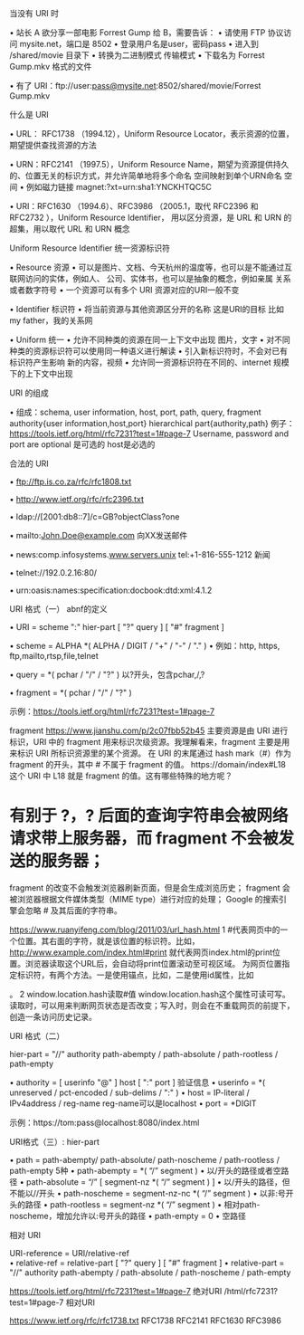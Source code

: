 当没有 URI 时

• 站长 A 欲分享一部电影 Forrest Gump 给 B，需要告诉：
  • 请使用 FTP 协议访问 mysite.net，端口是 8502
  • 登录用户名是user，密码pass
  • 进入到 /shared/movie 目录下
  • 转换为二进制模式        传输模式
  • 下载名为 Forrest Gump.mkv 格式的文件

• 有了 URI：ftp://user:pass@mysite.net:8502/shared/movie/Forrest Gump.mkv



什么是 URI

• URL： RFC1738 （1994.12），Uniform Resource Locator，表示资源的位置， 期望提供查找资源的方法

• URN：RFC2141 （1997.5），Uniform Resource Name，期望为资源提供持久 的、位置无关的标识方式，并允许简单地将多个命名
    空间映射到单个URN命名 空间
   • 例如磁力链接 magnet:?xt=urn:sha1:YNCKHTQC5C

• URI：RFC1630 （1994.6）、RFC3986 （2005.1，取代 RFC2396 和 RFC2732 ），Uniform Resource Identifier，
   用以区分资源，是 URL 和 URN 的超集，用以取代 URL 和 URN 概念
   
   
   

Uniform Resource Identifier 统一资源标识符

• Resource 资源
  • 可以是图片、文档、今天杭州的温度等，也可以是不能通过互联网访问的实体，例如人、 公司、实体书，也可以是抽象的概念，例如亲属
    关系或者数字符号
  • 一个资源可以有多个 URI   资源对应的URI一般不变

• Identifier 标识符
  • 将当前资源与其他资源区分开的名称   这是URI的目标 比如my father，我的关系网

• Uniform 统一
  • 允许不同种类的资源在同一上下文中出现   图片，文字
  • 对不同种类的资源标识符可以使用同一种语义进行解读
  • 引入新标识符时，不会对已有标识符产生影响        新的内容，视频
  • 允许同一资源标识符在不同的、internet 规模下的上下文中出现   
  
  
  
  
  URI 的组成
  
  • 组成：schema, user information, host, port, path, query, fragment
  authority{user information,host,port}
  hierarchical part{authority,path}
  例子：
  https://tools.ietf.org/html/rfc7231?test=1#page-7
  Username, password and port are optional 是可选的  host是必选的
  
  
  
  合法的 URI
  
  • ftp://ftp.is.co.za/rfc/rfc1808.txt
  
  • http://www.ietf.org/rfc/rfc2396.txt
  
  • ldap://[2001:db8::7]/c=GB?objectClass?one
  
  • mailto:John.Doe@example.com     向XX发送邮件
  
  • news:comp.infosystems.www.servers.unix tel:+1-816-555-1212    新闻
  
  • telnet://192.0.2.16:80/
  
  • urn:oasis:names:specification:docbook:dtd:xml:4.1.2
  
  
  
  
URI 格式（一） abnf的定义
 
• URI = scheme ":" hier-part [ "?" query ] [ "#" fragment ]

• scheme = ALPHA *( ALPHA / DIGIT / "+" / "-" / "." )
   • 例如：http, https, ftp,mailto,rtsp,file,telnet

• query = *( pchar / "/" / "?" )   以?开头，包含pchar,/,?

• fragment = *( pchar / "/" / "?" )

示例：https://tools.ietf.org/html/rfc7231?test=1#page-7  


fragment   https://www.jianshu.com/p/2c07fbb52b45
主要资源是由 URI 进行标识，URI 中的 fragment 用来标识次级资源。我理解看来，fragment 主要是用来标识 URI 所标识资源里的某个资源。
在 URI 的末尾通过 hash mark（#）作为 fragment 的开头，其中 # 不属于 fragment 的值。
https://domain/index#L18
这个 URI 中 L18 就是 fragment 的值。这有哪些特殊的地方呢？
# 有别于 ?，? 后面的查询字符串会被网络请求带上服务器，而 fragment 不会被发送的服务器；
fragment 的改变不会触发浏览器刷新页面，但是会生成浏览历史；
fragment 会被浏览器根据文件媒体类型（MIME type）进行对应的处理；
Google 的搜索引擎会忽略 # 及其后面的字符串。

https://www.ruanyifeng.com/blog/2011/03/url_hash.html
1 #代表网页中的一个位置。其右面的字符，就是该位置的标识符。比如，
http://www.example.com/index.html#print
就代表网页index.html的print位置。浏览器读取这个URL后，会自动将print位置滚动至可视区域。
为网页位置指定标识符，有两个方法。一是使用锚点，比如<a name="print"></a>，二是使用id属性，比如<div id="print" >。
2 window.location.hash读取#值
window.location.hash这个属性可读可写。读取时，可以用来判断网页状态是否改变；写入时，则会在不重载网页的前提下，创造一条访问历史记录。



URI 格式（二）

hier-part = "//" authority path-abempty / path-absolute / path-rootless / path-empty

  • authority = [ userinfo "@" ] host [ ":" port ]   验证信息
     • userinfo = *( unreserved / pct-encoded / sub-delims / ":" )
     • host = IP-literal / IPv4address / reg-name      reg-name可以是localhost
     • port = *DIGIT

示例：https://tom:pass@localhost:8080/index.html






URI格式（三）: hier-part

• path = path-abempty/ path-absolute/ path-noscheme / path-rootless / path-empty   5种
   • path-abempty = *( “/” segment )
       • 以/开头的路径或者空路径
   • path-absolute = “/” [ segment-nz *( “/” segment ) ]
       • 以/开头的路径，但不能以//开头
   • path-noscheme = segment-nz-nc *( “/” segment )
       • 以非:号开头的路径
   • path-rootless = segment-nz *( “/” segment )
       • 相对path-noscheme，增加允许以:号开头的路径
   • path-empty = 0<pchar>
       • 空路径
       
       
       
       
       
相对 URI

URI-reference = URI/relative-ref    
  • relative-ref = relative-part [ "?" query ] [ "#" fragment ]
  • relative-part = "//" authority path-abempty / path-absolute / path-noscheme / path-empty

https://tools.ietf.org/html/rfc7231?test=1#page-7  绝对URI
/html/rfc7231?test=1#page-7                        相对URI





https://www.ietf.org/rfc/rfc1738.txt
RFC1738 RFC2141 RFC1630 RFC3986
